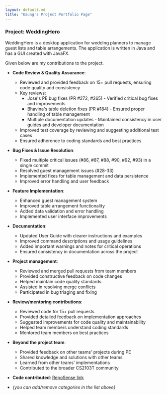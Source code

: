 ```yaml
---
layout: default.md
title: "Kaung's Project Portfolio Page"
---
```


### Project: WeddingHero

WeddingHero is a desktop application for wedding planners to manage guest lists and table arrangements. The application is written in Java and has a GUI created with JavaFX.

Given below are my contributions to the project.

* **Code Review & Quality Assurance**:
    * Reviewed and provided feedback on 15+ pull requests, ensuring code quality and consistency
    * Key reviews:
        * Jose's PE bug fixes (PR #272, #265) - Verified critical bug fixes and improvements
        * Bhavina's table deletion fixes (PR #184) - Ensured proper handling of table management
        * Multiple documentation updates - Maintained consistency in user guides and developer documentation
    * Improved test coverage by reviewing and suggesting additional test cases
    * Ensured adherence to coding standards and best practices

* **Bug Fixes & Issue Resolution**:
    * Fixed multiple critical issues (#86, #87, #88, #90, #92, #93) in a single commit
    * Resolved guest management issues (#28-33)
    * Implemented fixes for table management and data persistence
    * Improved error handling and user feedback

* **Feature Implementation**:
    * Enhanced guest management system
    * Improved table arrangement functionality
    * Added data validation and error handling
    * Implemented user interface improvements

* **Documentation**:
    * Updated User Guide with clearer instructions and examples
    * Improved command descriptions and usage guidelines
    * Added important warnings and notes for critical operations
    * Ensured consistency in documentation across the project

* **Project management**:
    * Reviewed and merged pull requests from team members
    * Provided constructive feedback on code changes
    * Helped maintain code quality standards
    * Assisted in resolving merge conflicts
    * Participated in bug triaging and fixing

* **Review/mentoring contributions**:
    * Reviewed code for 15+ pull requests
    * Provided detailed feedback on implementation approaches
    * Suggested improvements for code quality and maintainability
    * Helped team members understand coding standards
    * Mentored team members on best practices

* **Beyond the project team**:
    * Provided feedback on other teams' projects during PE
    * Shared knowledge and solutions with other teams
    * Learned from other teams' implementations
    * Contributed to the broader CS2103T community

* **Code contributed**: [RepoSense link](https://nus-cs2103-ay2425s2.github.io/tp-dashboard/#/widget/?search=&sort=groupTitle&sortWithin=title&timeframe=commit&mergegroup=&groupSelect=groupByRepos&breakdown=true&checkedFileTypes=docs~functional-code~test-code~other&since=2025-02-21&chartGroupIndex=28&chartIndex=3)

* _{you can add/remove categories in the list above}_
